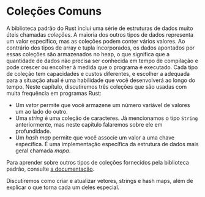 # Coleções Comuns

A biblioteca padrão do Rust inclui uma série de estruturas de dados muito úteis chamadas *coleções*. A maioria dos outros tipos de dados representa um valor específico, mas as coleções podem conter vários valores. Ao contrário dos tipos de array e tupla incorporados, os dados apontados por essas coleções são armazenados no heap, o que significa que a quantidade de dados não precisa ser conhecida em tempo de compilação e pode crescer ou encolher à medida que o programa é executado. Cada tipo de coleção tem capacidades e custos diferentes, e escolher a adequada para a situação atual é uma habilidade que você desenvolverá ao longo do tempo. Neste capítulo, discutiremos três coleções que são usadas com muita frequência em programas Rust:

* Um *vetor* permite que você armazene um número variável de valores um ao lado do outro.
* Uma *string* é uma coleção de caracteres. Já mencionamos o tipo `String` anteriormente, mas neste capítulo falaremos sobre ele em profundidade.
* Um *hash map* permite que você associe um valor a uma chave específica. É uma implementação específica da estrutura de dados mais geral chamada *mapa*.

Para aprender sobre outros tipos de coleções fornecidos pela biblioteca padrão, consulte [a documentação][collections].

Discutiremos como criar e atualizar vetores, strings e hash maps, além de explicar o que torna cada um deles especial.

[collections]: ../std/collections/index.html
